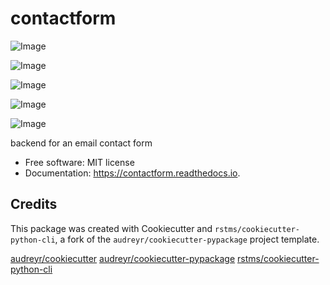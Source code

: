 contactform
===========


![Image](https://img.shields.io/github/license/rstms/contactform)

![Image](https://img.shields.io/pypi/v/contactform.svg)


![Image](https://circleci.com/gh/rstms/contactform/tree/master.svg?style=shield)

![Image](https://readthedocs.org/projects/contactform/badge/?version=latest)

![Image](https://pyup.io/repos/github/rstms/contactform/shield.svg)

backend for an email contact form


* Free software: MIT license
* Documentation: https://contactform.readthedocs.io.



Credits
-------

This package was created with Cookiecutter and `rstms/cookiecutter-python-cli`, a fork of the `audreyr/cookiecutter-pypackage` project template.

[audreyr/cookiecutter](https://github.com/audreyr/cookiecutter)
[audreyr/cookiecutter-pypackage](https://github.com/audreyr/cookiecutter-pypackage)
[rstms/cookiecutter-python-cli](https://github.com/rstms/cookiecutter-python-cli)
